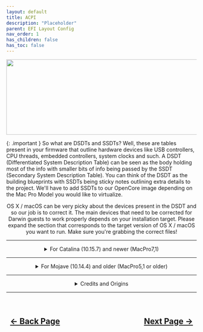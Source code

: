 ```yaml
---
layout: default
title: ACPI
description: "Placeholder"
parent: EFI Layout Config
nav_order: 1
has_children: false
has_toc: false
---
```


<style>
  .navigation-container {
    display: flex;
    justify-content: space-between;
    align-items: center;
    width: 100%;
  }
  
  .nav-button {
    margin: 10px;
  }

</style>

<p align="center">
  <img width="650" height="200" src="../../../assets/Headers/Header-ACPI.png">
</p>

{: .important }
So what are DSDTs and SSDTs? Well, these are tables present in your firmware that outline hardware devices like USB controllers, CPU threads, embedded controllers, system clocks and such. A DSDT (Differentiated System Description Table) can be seen as the body holding most of the info with smaller bits of info being passed by the SSDT (Secondary System Description Table). You can think of the DSDT as the building blueprints with SSDTs being sticky notes outlining extra details to the project. We'll have to add SSDTs to our OpenCore image depending on the Mac Pro Model you would like to virtualize.

<p align="center">OS X / macOS can be very picky about the devices present in the DSDT and so our job is to correct it. The main devices that need to be corrected for Darwin guests to work properly depends on your installation target. Please expand the section that corresponds to the target version of OS X / macOS you want to run. Make sure you're grabbing the correct files!</p>


<hr>
<details markdown="block">
<summary align="center">For Catalina (10.15.7) and newer (MacPro7,1)</summary>

<br>

For our use case on MacPro7,1 we will be using an Intel Cascade Lake CPUID overlay <span style="color: #bfa6ff;">so regardless of the host hardware, the only SSDTs we require to boot will be <code>SSDT-EC-USBX</code> and <code>SSDT-PLUG</code></span>. Keep in mind that we are actively creating an OpenCore EFI for the machine hardware that QEMU has spawned as we defined it.

 - Embedded controller (EC)
   - Mac OS X / macOS requires a device named EC to be present, so we create a dummy EC. The USBX devices (See next) also require an EC device to work.
 - USBX
   - This sets the correct USB power properties for charging devices like iPhones.
 - Plugin type
   - This generally allows the use of XCPM providing native CPU power management on Intel CPUs. Our version will enable VMPlatformPlugin XCPM, exactly like a Parallels VM.

</details>
<hr>

<details markdown="block">
<summary align="center">For Mojave (10.14.4) and older (MacPro5,1 or older)</summary>

<br>

For our use case for creating MacPro5,1 / MacPro4,1 / MacPro2,1 we will be using an Intel Westmere E56XX CPU, or an Intel Celeron (Conroe/Merom) CPUID overlay on older models <span style="color: #bfa6ff;">so regardless of the host hardware, the only SSDT file we require to boot will be <code>SSDT-EC</code></span>. Keep in mind that we are actively creating an OpenCore EFI for the machine hardware that QEMU has spawned as we defined it.

 - Embedded controller (EC)
   - Mac OS X requires a device named EC to be present, so we create a dummy EC.

<br>
</details>
<hr>

<details markdown="block">
<summary align="center">Credits and Origins</summary>

<br>

Thanks to [ExtremeXT](https://github.com/ExtremeXT) for allowing me to include his manually created SSDT-EC-USBX which combines them into a single file, as well as the included SSDT-PLUG file. Unfortunately there is no source <code>.dsl</code> file but you can always open the <code>.asl</code> files with MaciASL and make any needed changes before recompiling and replacing the copy from DarwinOCPkg.

Thanks to [CorpNewt](https://github.com/CorpNewt) for [SSDTTime](https://github.com/corpnewt/SSDTTime), which was used on a DarwinKVM defined-VM booted in to Arch Linux, to dump and create SSDT-EC. If you would like to create all of the mentioned SSDTs above, you can use the mentioned tool to create them yourself from a Linux environment. This is an advanced step, as you would already have had to import the XML to Virt-Manager. Something we have yet to do. This essentially creates a chicken-or-egg situation. Where the truth is, I already did this for you.

<br>
</details>
<hr>

<h2 align="center">
  <br>
  <div class="navigation-container">
    <a class="nav-button" href="../index">&larr; Back Page</a>
    <a class="nav-button" href="../02-Drivers">Next Page &rarr;</a>
  </div>
  <br>
</h2>
